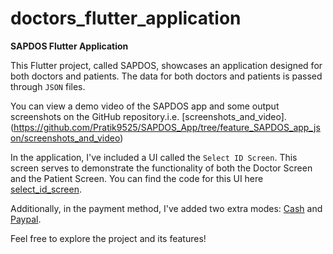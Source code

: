 # doctors_flutter_application

**SAPDOS Flutter Application**

This Flutter project, called SAPDOS, showcases an application designed for both doctors and patients. The data for both doctors and patients is passed through `JSON` files.

You can view a demo video of the SAPDOS app and some output screenshots on the GitHub repository.i.e. [screenshots_and_video].(https://github.com/Pratik9525/SAPDOS_App/tree/feature_SAPDOS_app_json/screenshots_and_video)

In the application, I've included a UI called the `Select ID Screen`. This screen serves to demonstrate the functionality of both the Doctor Screen and the Patient Screen. You can find the code for this UI here 
[select_id_screen](https://github.com/Pratik9525/SAPDOS_App/blob/feature_SAPDOS_app_json/lib/login/screens/select_id_screen.dart).

Additionally, in the payment method, I've added two extra modes: [Cash](https://github.com/Pratik9525/SAPDOS_App/blob/feature_SAPDOS_app_json/screenshots_and_video/Patient_Screen_05_04.png) and [Paypal](https://github.com/Pratik9525/SAPDOS_App/blob/feature_SAPDOS_app_json/screenshots_and_video/Patient_Screen_05_03.png).

Feel free to explore the project and its features!
